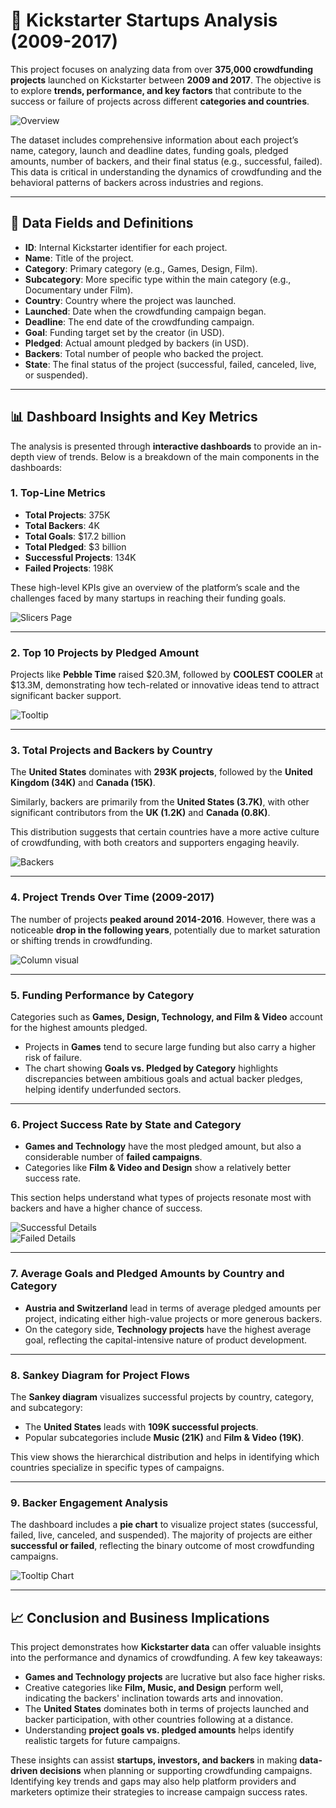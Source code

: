 # 🎯 Kickstarter Startups Analysis (2009-2017)

This project focuses on analyzing data from over **375,000 crowdfunding projects** launched on Kickstarter between **2009 and 2017**. The objective is to explore **trends, performance, and key factors** that contribute to the success or failure of projects across different **categories and countries**.

![Overview](https://github.com/MohamedR4dy/Kickstarter-Analytics-Dashboard/blob/main/Overview.png)

The dataset includes comprehensive information about each project’s name, category, launch and deadline dates, funding goals, pledged amounts, number of backers, and their final status (e.g., successful, failed). This data is critical in understanding the dynamics of crowdfunding and the behavioral patterns of backers across industries and regions.

---

## 📁 **Data Fields and Definitions**
- **ID**: Internal Kickstarter identifier for each project.  
- **Name**: Title of the project.  
- **Category**: Primary category (e.g., Games, Design, Film).  
- **Subcategory**: More specific type within the main category (e.g., Documentary under Film).  
- **Country**: Country where the project was launched.  
- **Launched**: Date when the crowdfunding campaign began.  
- **Deadline**: The end date of the crowdfunding campaign.  
- **Goal**: Funding target set by the creator (in USD).  
- **Pledged**: Actual amount pledged by backers (in USD).  
- **Backers**: Total number of people who backed the project.  
- **State**: The final status of the project (successful, failed, canceled, live, or suspended).  

---

## 📊 **Dashboard Insights and Key Metrics**
The analysis is presented through **interactive dashboards** to provide an in-depth view of trends. Below is a breakdown of the main components in the dashboards:

### 1. **Top-Line Metrics**  
- **Total Projects**: 375K  
- **Total Backers**: 4K  
- **Total Goals**: $17.2 billion  
- **Total Pledged**: $3 billion  
- **Successful Projects**: 134K  
- **Failed Projects**: 198K  

These high-level KPIs give an overview of the platform’s scale and the challenges faced by many startups in reaching their funding goals.

![Slicers Page](https://github.com/MohamedR4dy/Kickstarter-Analytics-Dashboard/blob/main/Slicers%20Page.png)

---

### 2. **Top 10 Projects by Pledged Amount**  
Projects like **Pebble Time** raised $20.3M, followed by **COOLEST COOLER** at $13.3M, demonstrating how tech-related or innovative ideas tend to attract significant backer support.

![Tooltip](https://github.com/MohamedR4dy/Kickstarter-Analytics-Dashboard/blob/main/Tooltip.png)

---

### 3. **Total Projects and Backers by Country**  
The **United States** dominates with **293K projects**, followed by the **United Kingdom (34K)** and **Canada (15K)**.  

Similarly, backers are primarily from the **United States (3.7K)**, with other significant contributors from the **UK (1.2K)** and **Canada (0.8K)**.  

This distribution suggests that certain countries have a more active culture of crowdfunding, with both creators and supporters engaging heavily.

![Backers](https://github.com/MohamedR4dy/Kickstarter-Analytics-Dashboard/blob/main/Backers.png)

---

### 4. **Project Trends Over Time (2009-2017)**  
The number of projects **peaked around 2014-2016**. However, there was a noticeable **drop in the following years**, potentially due to market saturation or shifting trends in crowdfunding.

![Column visual](https://github.com/MohamedR4dy/Kickstarter-Analytics-Dashboard/blob/main/Column%20visual.png)

---

### 5. **Funding Performance by Category**  
Categories such as **Games, Design, Technology, and Film & Video** account for the highest amounts pledged.  

- Projects in **Games** tend to secure large funding but also carry a higher risk of failure.  
- The chart showing **Goals vs. Pledged by Category** highlights discrepancies between ambitious goals and actual backer pledges, helping identify underfunded sectors.

---

### 6. **Project Success Rate by State and Category**  
- **Games and Technology** have the most pledged amount, but also a considerable number of **failed campaigns**.  
- Categories like **Film & Video and Design** show a relatively better success rate.  

This section helps understand what types of projects resonate most with backers and have a higher chance of success.

![Successful Details](https://github.com/MohamedR4dy/Kickstarter-Analytics-Dashboard/blob/main/Successful%20Datails.png)  
![Failed Details](https://github.com/MohamedR4dy/Kickstarter-Analytics-Dashboard/blob/main/Failed%20Datails.png)

---

### 7. **Average Goals and Pledged Amounts by Country and Category**  
- **Austria and Switzerland** lead in terms of average pledged amounts per project, indicating either high-value projects or more generous backers.  
- On the category side, **Technology projects** have the highest average goal, reflecting the capital-intensive nature of product development.

---

### 8. **Sankey Diagram for Project Flows**  
The **Sankey diagram** visualizes successful projects by country, category, and subcategory:  
- The **United States** leads with **109K successful projects**.  
- Popular subcategories include **Music (21K)** and **Film & Video (19K)**.  

This view shows the hierarchical distribution and helps in identifying which countries specialize in specific types of campaigns.

---

### 9. **Backer Engagement Analysis**  
The dashboard includes a **pie chart** to visualize project states (successful, failed, live, canceled, and suspended). The majority of projects are either **successful or failed**, reflecting the binary outcome of most crowdfunding campaigns.

![Tooltip Chart](https://github.com/MohamedR4dy/Kickstarter-Analytics-Dashboard/blob/main/Tooltip%20chart.png)

---

## 📈 **Conclusion and Business Implications**
This project demonstrates how **Kickstarter data** can offer valuable insights into the performance and dynamics of crowdfunding. A few key takeaways:

- **Games and Technology projects** are lucrative but also face higher risks.  
- Creative categories like **Film, Music, and Design** perform well, indicating the backers' inclination towards arts and innovation.  
- The **United States** dominates both in terms of projects launched and backer participation, with other countries following at a distance.  
- Understanding **project goals vs. pledged amounts** helps identify realistic targets for future campaigns.

These insights can assist **startups, investors, and backers** in making **data-driven decisions** when planning or supporting crowdfunding campaigns. Identifying key trends and gaps may also help platform providers and marketers optimize their strategies to increase campaign success rates.

